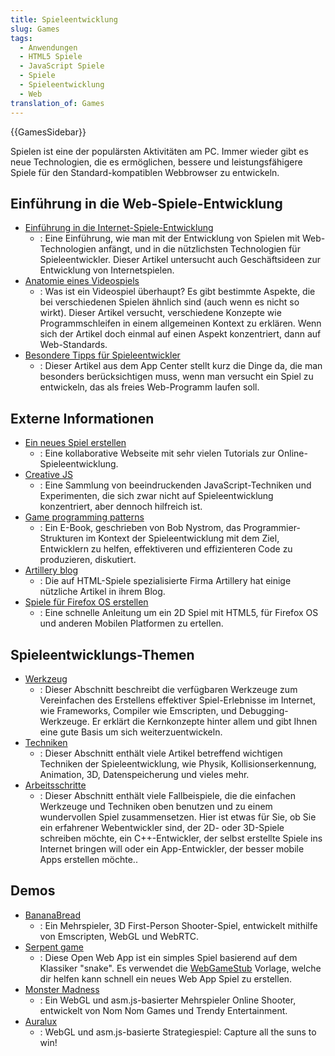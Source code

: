 ```yaml
---
title: Spieleentwicklung
slug: Games
tags:
  - Anwendungen
  - HTML5 Spiele
  - JavaScript Spiele
  - Spiele
  - Spieleentwicklung
  - Web
translation_of: Games
---
```

{{GamesSidebar}}

Spielen ist eine der populärsten Aktivitäten am PC. Immer wieder gibt es neue Technologien, die es ermöglichen, bessere und leistungsfähigere Spiele für den Standard-kompatiblen Webbrowser zu entwickeln.

## Einführung in die Web-Spiele-Entwicklung

- [Einführung in die Internet-Spiele-Entwicklung](/de/docs/Games/Introduction)
  - : Eine Einführung, wie man mit der Entwicklung von Spielen mit Web-Technologien anfängt, und in die nützlichsten Technologien für Spieleentwickler. Dieser Artikel untersucht auch Geschäftsideen zur Entwicklung von Internetspielen.
- [Anatomie eines Videospiels](/de/docs/Games/Anatomy_of_a_vIdeo_game)
  - : Was ist ein Videospiel überhaupt? Es gibt bestimmte Aspekte, die bei verschiedenen Spielen ähnlich sind (auch wenn es nicht so wirkt). Dieser Artikel versucht, verschiedene Konzepte wie Programmschleifen in einem allgemeinen Kontext zu erklären. Wenn sich der Artikel doch einmal auf einen Aspekt konzentriert, dann auf Web-Standards.
- [Besondere Tipps für Spieleentwickler](/de/docs/Web/Apps/Developing/Games/Special_considerations)
  - : Dieser Artikel aus dem App Center stellt kurz die Dinge da, die man besonders berücksichtigen muss, wenn man versucht ein Spiel zu entwickeln, das als freies Web-Programm laufen soll.

## Externe Informationen

- [Ein neues Spiel erstellen](http://buildnewgames.com/)
  - : Eine kollaborative Webseite mit sehr vielen Tutorials zur Online-Spieleentwicklung.
- [Creative JS](http://www.creativejs.com/)
  - : Eine Sammlung von beeindruckenden JavaScript-Techniken und Experimenten, die sich zwar nicht auf Spieleentwicklung konzentriert, aber dennoch hilfreich ist.
- [Game programming patterns](http://gameprogrammingpatterns.com/)
  - : Ein E-Book, geschrieben von Bob Nystrom, das Programmier-Strukturen im Kontext der Spieleentwicklung mit dem Ziel, Entwicklern zu helfen, effektiveren und effizienteren Code zu produzieren, diskutiert.
- [Artillery blog](http://blog.artillery.com/)
  - : Die auf HTML-Spiele spezialisierte Firma Artillery hat einige nützliche Artikel in ihrem Blog.
- [Spiele für Firefox OS erstellen](https://leanpub.com/buildinggamesforfirefoxos/)
  - : Eine schnelle Anleitung um ein 2D Spiel mit HTML5, für Firefox OS und anderen Mobilen Platformen zu ertellen.

## Spieleentwicklungs-Themen

- [Werkzeug](/de/docs/Games/Tools)
  - : Dieser Abschnitt beschreibt die verfügbaren Werkzeuge zum Vereinfachen des Erstellens effektiver Spiel-Erlebnisse im Internet, wie Frameworks, Compiler wie Emscripten, und Debugging-Werkzeuge. Er erklärt die Kernkonzepte hinter allem und gibt Ihnen eine gute Basis um sich weiterzuentwickeln.
- [Techniken](/de/docs/Games/Techniques)
  - : Dieser Abschnitt enthält viele Artikel betreffend wichtigen Techniken der Spieleentwicklung, wie Physik, Kollisionserkennung, Animation, 3D, Datenspeicherung und vieles mehr.
- [Arbeitsschritte](/de/docs/Games/Workflows)
  - : Dieser Abschnitt enthält viele Fallbeispiele, die die einfachen Werkzeuge und Techniken oben benutzen und zu einem wundervollen Spiel zusammensetzen. Hier ist etwas für Sie, ob Sie ein erfahrener Webentwickler sind, der 2D- oder 3D-Spiele schreiben möchte, ein C++-Entwickler, der selbst erstellte Spiele ins Internet bringen will oder ein App-Entwickler, der besser mobile Apps erstellen möchte..

## Demos

- [BananaBread](/en-US/demos/detail/bananabread)
  - : Ein Mehrspieler, 3D First-Person Shooter-Spiel, entwickelt mithilfe von Emscripten, WebGL und WebRTC.
- [Serpent game](/de/docs/Web/Apps/Tutorials/Games/Serpent_game)
  - : Diese Open Web App ist ein simples Spiel basierend auf dem Klassiker "snake". Es verwendet die [WebGameStub](https://github.com/mozilla/WebGameStub) Vorlage, welche dir helfen kann schnell ein neues Web App Spiel zu erstellen.
- [Monster Madness](https://hacks.mozilla.org/2013/12/monster-madness-creating-games-on-the-web-with-emscripten/)
  - : Ein WebGL und asm.js-basierter Mehrspieler Online Shooter, entwickelt von Nom Nom Games und Trendy Entertainment.
- [Auralux](http://www.auraluxgame.com/game/)
  - : WebGL und asm.js-basierte Strategiespiel: Capture all the suns to win!
